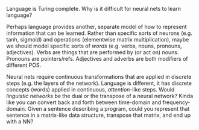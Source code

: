 Language is Turing complete.  Why is it difficult for neural nets to learn language?

Perhaps language provides another, separate model of how to represent information that can be learned.  Rather than specific sorts of neurons (e.g. tanh, sigmoid) and operations (elementwise matrix multiplication), maybe we should model specific sorts of *words* (e.g. verbs, nouns, pronouns, adjectives).  Verbs are things that are performed by (or act on) nouns.  Pronouns are pointers/refs.  Adjectives and adverbs are both modifiers of different POS.

Neural nets require continuous transformations that are applied in discrete steps (e.g. the layers of the network).  Language is different, it has discrete concepts (words) applied in continuous, *attention*-like steps.  Would *linguistic networks* be the dual or the transpose of a neural network?  Kinda like you can convert back and forth between time-domain and frequency-domain.  Given a sentence describing a program, could you represent that sentence in a matrix-like data structure, transpose that matrix, and end up with a NN?